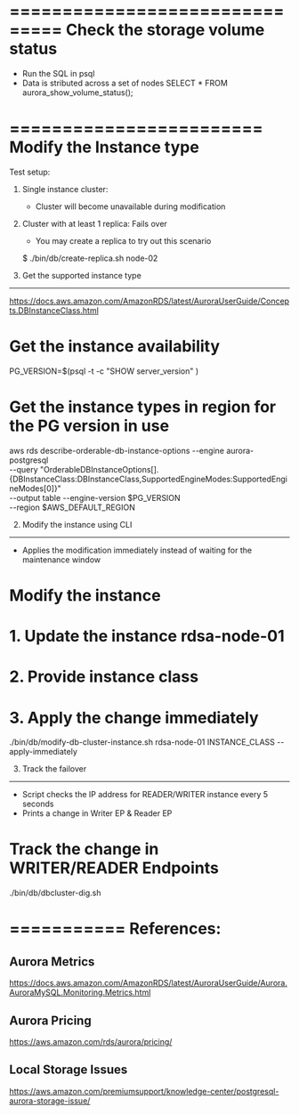 ===============================
Check the storage volume status
===============================
* Run the SQL in psql
* Data is stributed across a set of nodes
SELECT * FROM aurora_show_volume_status();


========================
Modify the Instance type
========================

Test setup: 
1. Single instance cluster: 
    * Cluster will become unavailable during modification

2. Cluster with at least 1 replica: Fails over
    * You may create a replica to try out this scenario

    $ ./bin/db/create-replica.sh node-02

1. Get the supported instance type
-----------------------------------
https://docs.aws.amazon.com/AmazonRDS/latest/AuroraUserGuide/Concepts.DBInstanceClass.html

# Get the instance availability
PG_VERSION=$(psql -t -c "SHOW server_version" )

# Get the instance types in region for the PG version in use
aws rds describe-orderable-db-instance-options --engine aurora-postgresql \
    --query "OrderableDBInstanceOptions[].{DBInstanceClass:DBInstanceClass,SupportedEngineModes:SupportedEngineModes[0]}" \
    --output table --engine-version $PG_VERSION   \
    --region $AWS_DEFAULT_REGION



2. Modify the instance using CLI
--------------------------------
* Applies the modification immediately instead of waiting for the maintenance window

# Modify the instance
# 1. Update the instance rdsa-node-01 
# 2. Provide instance class
# 3. Apply the change immediately

./bin/db/modify-db-cluster-instance.sh   rdsa-node-01  INSTANCE_CLASS   --apply-immediately

3. Track the failover
---------------------
* Script checks the IP address for READER/WRITER instance every 5 seconds
* Prints a change in Writer EP & Reader EP

# Track the change in WRITER/READER Endpoints

./bin/db/dbcluster-dig.sh

===========
References:
===========

Aurora Metrics 
--------------
https://docs.aws.amazon.com/AmazonRDS/latest/AuroraUserGuide/Aurora.AuroraMySQL.Monitoring.Metrics.html

Aurora Pricing
--------------
https://aws.amazon.com/rds/aurora/pricing/

Local Storage Issues
--------------------
https://aws.amazon.com/premiumsupport/knowledge-center/postgresql-aurora-storage-issue/

